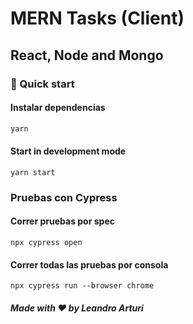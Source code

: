 # MERN Tasks (Client)

## React, Node and Mongo

### 🚀 Quick start

#### Instalar dependencias

```bash
yarn
```

#### Start in development mode

```shell
yarn start 
```

### Pruebas con Cypress

#### Correr pruebas por spec

```shell
npx cypress open
```

#### Correr todas las pruebas por consola

```shell
npx cypress run --browser chrome
```

##### Made with ❤️ by Leandro Arturi
